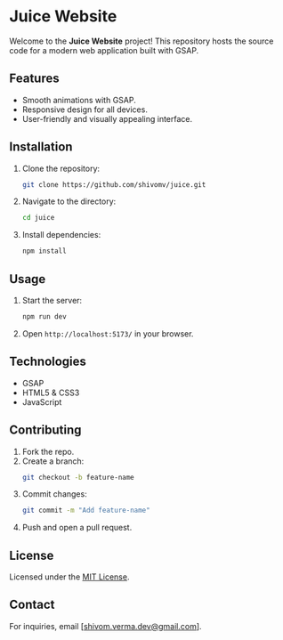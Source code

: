 # Juice Website

Welcome to the **Juice Website** project! This repository hosts the source code for a modern web application built with GSAP.

## Features

- Smooth animations with GSAP.
- Responsive design for all devices.
- User-friendly and visually appealing interface.

## Installation

1. Clone the repository:
    ```bash
    git clone https://github.com/shivomv/juice.git
    ```
2. Navigate to the directory:
    ```bash
    cd juice
    ```
3. Install dependencies:
    ```bash
    npm install
    ```

## Usage

1. Start the server:
    ```bash
    npm run dev
    ```
2. Open `http://localhost:5173/` in your browser.

## Technologies

- GSAP
- HTML5 & CSS3
- JavaScript

## Contributing

1. Fork the repo.
2. Create a branch:
    ```bash
    git checkout -b feature-name
    ```
3. Commit changes:
    ```bash
    git commit -m "Add feature-name"
    ```
4. Push and open a pull request.

## License

Licensed under the [MIT License](LICENSE).

## Contact

For inquiries, email [shivom.verma.dev@gmail.com].
